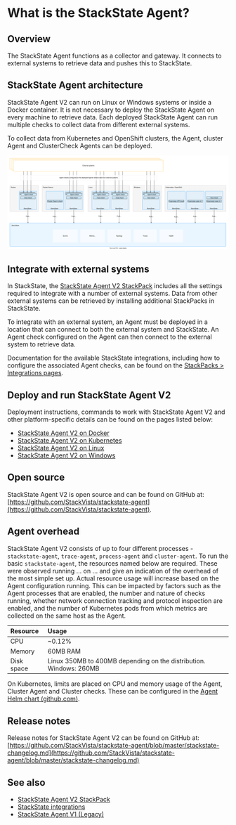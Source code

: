 # What is the StackState Agent?

## Overview

The StackState Agent functions as a collector and gateway. It connects to external systems to retrieve data and pushes this to StackState.

## StackState Agent architecture

StackState Agent V2 can run on Linux or Windows systems or inside a Docker container. It is not necessary to deploy the StackState Agent on every machine to retrieve data. Each deployed StackState Agent can run multiple checks to collect data from different external systems.

To collect data from Kubernetes and OpenShift clusters, the Agent, cluster Agent and ClusterCheck Agents can be deployed.

![StackState Agent architecture](/.gitbook/assets/stackstate-agent.svg)

## Integrate with external systems

In StackState, the [StackState Agent V2 StackPack](/stackpacks/integrations/agent.md) includes all the settings required to integrate with a number of external systems. Data from other external systems can be retrieved by installing additional StackPacks in StackState. 

To integrate with an external system, an Agent must be deployed in a location that can connect to both the external system and StackState. An Agent check  configured on the Agent can then connect to the external system to retrieve data. 

Documentation for the available StackState integrations, including how to configure the associated Agent checks, can be found on the [StackPacks > Integrations pages](/stackpacks/integrations/).

## Deploy and run StackState Agent V2

Deployment instructions, commands to work with StackState Agent V2 and other platform-specific details can be found on the pages listed below:

- [StackState Agent V2 on Docker](/setup/agent/docker.md)
- [StackState Agent V2 on Kubernetes](/setup/agent/kubernetes.md)
- [StackState Agent V2 on Linux](/setup/agent/linux.md)
- [StackState Agent V2 on Windows](/setup/agent/windows.md)

## Open source

StackState Agent V2 is open source and can be found on GitHub at: [https://github.com/StackVista/stackstate-agent](https://github.com/StackVista/stackstate-agent).

## Agent overhead

StackState Agent V2 consists of up to four different processes - `stackstate-agent`, `trace-agent`, `process-agent` and `cluster-agent`. To run the basic `stackstate-agent`, the resources named below are required. These were observed running ... on ... and give an indication of the overhead of the most simple set up. Actual resource usage will increase based on the Agent configuration running. This can be impacted by factors such as the Agent processes that are enabled, the number and nature of checks running, whether network connection tracking and protocol inspection are enabled, and the number of Kubernetes pods from which metrics are collected on the same host as the Agent.

| Resource | Usage |
|:---|:---|
| CPU | ~0.12% |
| Memory | 60MB RAM |
| Disk space | Linux 350MB to 400MB depending on the distribution. Windows: 260MB |

On Kubernetes, limits are placed on CPU and memory usage of the Agent, Cluster Agent and Cluster checks. These can be configured in the [Agent Helm chart \(github.com\)](https://github.com/StackVista/helm-charts/tree/master/stable/cluster-agent).

## Release notes

Release notes for StackState Agent V2 can be found on GitHub at: [https://github.com/StackVista/stackstate-agent/blob/master/stackstate-changelog.md](https://github.com/StackVista/stackstate-agent/blob/master/stackstate-changelog.md)

## See also

* [StackState Agent V2 StackPack](/stackpacks/integrations/agent.md)
* [StackState integrations](/stackpacks/integrations/)
* [StackState Agent V1 (Legacy)](/setup/agent/agent-v1.md)